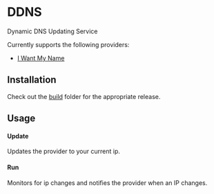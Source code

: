# DDNS

Dynamic DNS Updating Service

Currently supports the following providers:

- [I Want My Name](http://iwantmyname.com)

## Installation

Check out the [build](http://github.com/rschmukler/ddns/tree/master/build) folder
for the appropriate release.

## Usage

#### Update

Updates the provider to your current ip.


#### Run

Monitors for ip changes and notifies the provider when an IP changes.
